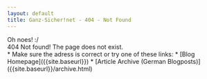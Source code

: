 ```yaml
---
layout: default
title: Ganz-Sicher!net - 404 - Not Found
---
```



<div class="bighead">Oh noes! :/</div>
<div class="nicehead"><span class="nice">404 Not found!</span>  <span class="niceinfo">The page does not exist.</span></div>
* Make sure the adress is correct or try one of these links:
	* [Blog Homepage]({{site.baseurl}})
	* [Article Archive (German Blogposts)]({{site.baseurl}}/archive.html)
	
